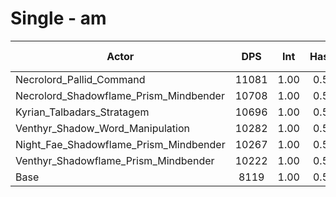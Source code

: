 # Single - am
| Actor | DPS | Int | Haste | Crit | Mastery | Vers | DPS Weight |
|---|:---:|:---:|:---:|:---:|:---:|:---:|:---:|
|Necrolord_Pallid_Command|11081|1.00|0.57|0.55|0.60|0.55|0.22|
|Necrolord_Shadowflame_Prism_Mindbender|10708|1.00|0.57|0.54|0.66|0.55|0.22|
|Kyrian_Talbadars_Stratagem|10696|1.00|0.51|0.54|0.68|0.56|0.22|
|Venthyr_Shadow_Word_Manipulation|10282|1.00|0.52|0.56|0.68|0.55|0.23|
|Night_Fae_Shadowflame_Prism_Mindbender|10267|1.00|0.54|0.55|0.71|0.55|0.23|
|Venthyr_Shadowflame_Prism_Mindbender|10222|1.00|0.52|0.55|0.68|0.54|0.24|
|Base|8119|1.00|0.55|0.56|0.70|0.55|0.29|
